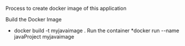 Process to create docker image of this application

Build the Docker Image
* docker build -t myjavaimage .
Run the container
*docker run --name javaProject myjavaimage
